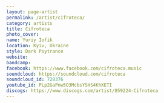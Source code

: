 ```yaml
---
layout: page-artist
permalink: /artist/cifroteca/
category: artists
title: Cifroteca
photo_cover: 
name: Yuriy Iofik
location: Kyiv, Ukraine
style: Dark Psytrance
website: 
bandcamp: 
facebook: https://www.facebook.com/cifroteca.music
soundcloud: https://soundcloud.com/cifroteca
soundcloud_id: 728376
youtube_id: PLp2GaPnw5O3McbsYSHS4KhXETI
discogs: https://www.discogs.com/artist/859224-Cifroteca
---
```

